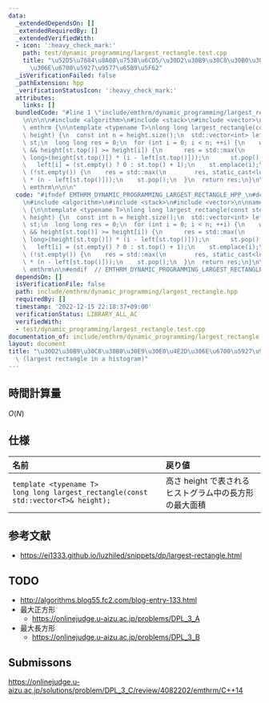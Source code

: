 ```yaml
---
data:
  _extendedDependsOn: []
  _extendedRequiredBy: []
  _extendedVerifiedWith:
  - icon: ':heavy_check_mark:'
    path: test/dynamic_programming/largest_rectangle.test.cpp
    title: "\u52D5\u7684\u8A08\u753B\u6CD5/\u30D2\u30B9\u30C8\u30B0\u30E9\u30E0\u4E2D\
      \u306E\u6700\u5927\u9577\u65B9\u5F62"
  _isVerificationFailed: false
  _pathExtension: hpp
  _verificationStatusIcon: ':heavy_check_mark:'
  attributes:
    links: []
  bundledCode: "#line 1 \"include/emthrm/dynamic_programming/largest_rectangle.hpp\"\
    \n\n\n\n#include <algorithm>\n#include <stack>\n#include <vector>\n\nnamespace\
    \ emthrm {\n\ntemplate <typename T>\nlong long largest_rectangle(const std::vector<T>&\
    \ height) {\n  const int n = height.size();\n  std::vector<int> left(n);\n  std::stack<T>\
    \ st;\n  long long res = 0;\n  for (int i = 0; i < n; ++i) {\n    while (!st.empty()\
    \ && height[st.top()] >= height[i]) {\n      res = std::max(\n          res, static_cast<long\
    \ long>(height[st.top()]) * (i - left[st.top()]));\n      st.pop();\n    }\n \
    \   left[i] = (st.empty() ? 0 : st.top() + 1);\n    st.emplace(i);\n  }\n  while\
    \ (!st.empty()) {\n    res = std::max(\n        res, static_cast<long long>(height[st.top()])\
    \ * (n - left[st.top()]));\n    st.pop();\n  }\n  return res;\n}\n\n}  // namespace\
    \ emthrm\n\n\n"
  code: "#ifndef EMTHRM_DYNAMIC_PROGRAMMING_LARGEST_RECTANGLE_HPP_\n#define EMTHRM_DYNAMIC_PROGRAMMING_LARGEST_RECTANGLE_HPP_\n\
    \n#include <algorithm>\n#include <stack>\n#include <vector>\n\nnamespace emthrm\
    \ {\n\ntemplate <typename T>\nlong long largest_rectangle(const std::vector<T>&\
    \ height) {\n  const int n = height.size();\n  std::vector<int> left(n);\n  std::stack<T>\
    \ st;\n  long long res = 0;\n  for (int i = 0; i < n; ++i) {\n    while (!st.empty()\
    \ && height[st.top()] >= height[i]) {\n      res = std::max(\n          res, static_cast<long\
    \ long>(height[st.top()]) * (i - left[st.top()]));\n      st.pop();\n    }\n \
    \   left[i] = (st.empty() ? 0 : st.top() + 1);\n    st.emplace(i);\n  }\n  while\
    \ (!st.empty()) {\n    res = std::max(\n        res, static_cast<long long>(height[st.top()])\
    \ * (n - left[st.top()]));\n    st.pop();\n  }\n  return res;\n}\n\n}  // namespace\
    \ emthrm\n\n#endif  // EMTHRM_DYNAMIC_PROGRAMMING_LARGEST_RECTANGLE_HPP_\n"
  dependsOn: []
  isVerificationFile: false
  path: include/emthrm/dynamic_programming/largest_rectangle.hpp
  requiredBy: []
  timestamp: '2022-12-15 22:18:37+09:00'
  verificationStatus: LIBRARY_ALL_AC
  verifiedWith:
  - test/dynamic_programming/largest_rectangle.test.cpp
documentation_of: include/emthrm/dynamic_programming/largest_rectangle.hpp
layout: document
title: "\u30D2\u30B9\u30C8\u30B0\u30E9\u30E0\u4E2D\u306E\u6700\u5927\u9577\u65B9\u5F62\
  \ (largest rectangle in a histogram)"
---
```



## 時間計算量

$O(N)$


## 仕様

|名前|戻り値|
|:--|:--|
|`template <typename T>`<br>`long long largest_rectangle(const std::vector<T>& height);`|高さ $\mathrm{height}$ で表されるヒストグラム中の長方形の最大面積|


## 参考文献

- https://ei1333.github.io/luzhiled/snippets/dp/largest-rectangle.html


## TODO

- http://algorithms.blog55.fc2.com/blog-entry-133.html
- 最大正方形
  - https://onlinejudge.u-aizu.ac.jp/problems/DPL_3_A
- 最大長方形
  - https://onlinejudge.u-aizu.ac.jp/problems/DPL_3_B


## Submissons

https://onlinejudge.u-aizu.ac.jp/solutions/problem/DPL_3_C/review/4082202/emthrm/C++14

